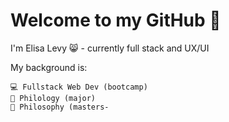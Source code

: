 # Welcome to my GitHub 👋
I'm Elisa Levy 😸 - currently full stack and UX/UI
 
My background is:
     
    💻 Fullstack Web Dev (bootcamp)
    📖 Philology (major)
    💭 Philosophy (masters- 
    


<!--
**meweli/meweli** is a ✨ _special_ ✨ repository because its `README.md` (this file) appears on your GitHub profile.

Here are some ideas to get you started:

- 🔭 I’m currently working on ...
- 🌱 I’m currently learning ...
- 👯 I’m looking to collaborate on ...
- 🤔 I’m looking for help with ...
- 💬 Ask me about ...
- 📫 How to reach me: ...
- 😄 Pronouns: ...
- ⚡ Fun fact: ...
-->
